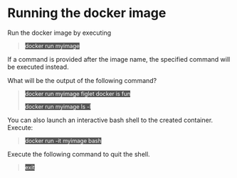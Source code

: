 # Running the docker image


Run the docker image by executing

> <span align="left" style="color:#FFF;background:#555;font:Courier New; font-size: 90%;"> docker run myimage </span>

If a command is provided after the image name, the specified command will be executed instead.

What will be the output of the following command?

> <span align="left" style="color:#FFF;background:#555;font:Courier New; font-size: 90%;"> docker run myimage figlet docker is fun </span>
> 
> <span align="left" style="color:#FFF;background:#555;font:Courier New; font-size: 90%;"> docker run myimage ls -l </span>


You can also launch an interactive bash shell to the created container.  Execute:

> <span align="left" style="color:#FFF;background:#555;font:Courier New; font-size: 90%;"> docker run -it myimage bash </span>

Execute the following command to quit the shell.

> <span align="left" style="color:#FFF;background:#555;font:Courier New; font-size: 90%;"> exit </span>

<br/>
